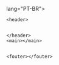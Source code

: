 <!DOCTYPE
<html>
 lang="PT-BR">
<head>
    <meta charset="UTF-8">
    <meta name="viewport" content="width=device-width, initial-scale=1.0">
    <title>Loja do Lucio</title>
    <metaname="description" content="Temos tudo que desejo">

</head>

<body>


    <header>


    </header>
    <main></main>  
    

    <fouter></fouter>
</body>
 
</html>
